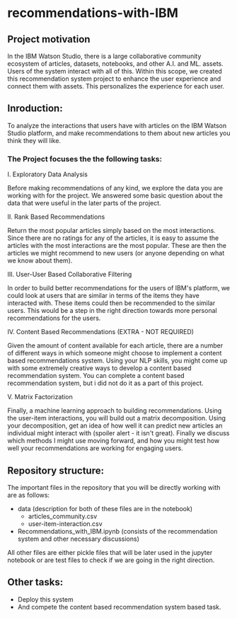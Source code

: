# recommendations-with-IBM

## Project motivation

In the IBM Watson Studio, there is a large collaborative community ecosystem of articles, datasets, notebooks, and other A.I. and ML. assets. Users of the system interact with all of this. Within this scope, we created this recommendation system project to enhance the user experience and connect them with assets. This personalizes the experience for each user.

## Inroduction:

To analyze the interactions that users have with articles on the IBM Watson Studio platform, and make recommendations to them about new articles you think they will like.

### The Project focuses the the following tasks:

I. Exploratory Data Analysis

Before making recommendations of any kind, we explore the data you are working with for the project. We answered some basic question about the data that were useful in the later parts of the project.

II. Rank Based Recommendations

Return the most popular articles simply based on the most interactions. Since there are no ratings for any of the articles, it is easy to assume the articles with the most interactions are the most popular. These are then the articles we might recommend to new users (or anyone depending on what we know about them).

III. User-User Based Collaborative Filtering

In order to build better recommendations for the users of IBM's platform, we could look at users that are similar in terms of the items they have interacted with. These items could then be recommended to the similar users. This would be a step in the right direction towards more personal recommendations for the users. 

IV. Content Based Recommendations (EXTRA - NOT REQUIRED)

Given the amount of content available for each article, there are a number of different ways in which someone might choose to implement a content based recommendations system. Using your NLP skills, you might come up with some extremely creative ways to develop a content based recommendation system. You can complete a content based recommendation system, but i did not do it as a part of this project.

V. Matrix Factorization

Finally, a machine learning approach to building recommendations. Using the user-item interactions, you will build out a matrix decomposition. Using your decomposition,  get an idea of how well it can predict new articles an individual might interact with (spoiler alert - it isn't great). Finally we discuss which methods I might use moving forward, and how you might test how well your recommendations are working for engaging users.

## Repository structure:

The important files in the repository that you will be directly working with are as follows:

  - data (description for both of these files are in the notebook)
    - articles_community.csv
    - user-item-interaction.csv 
  - Recommendations_with_IBM.ipynb (consists of the recommendation system and other necessary discussions)

All other files are either pickle files that will be later used in the jupyter notebook or are test files to check if we are going in the right direction.

## Other tasks:

- Deploy this system
- And compete the content based recommendation system based task.


